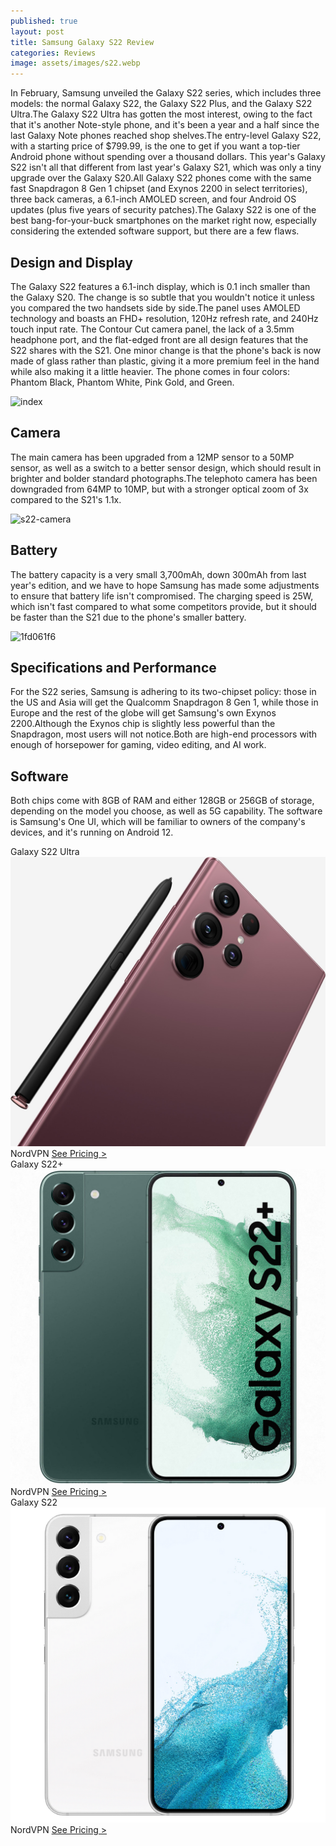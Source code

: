```yaml
---
published: true
layout: post
title: Samsung Galaxy S22 Review
categories: Reviews
image: assets/images/s22.webp
---
```


In February, Samsung unveiled the Galaxy S22 series, which includes three models: the normal Galaxy S22, the Galaxy S22 Plus, and the Galaxy S22 Ultra.The Galaxy S22 Ultra has gotten the most interest, owing to the fact that it's another Note-style phone, and it's been a year and a half since the last Galaxy Note phones reached shop shelves.The entry-level Galaxy S22, with a starting price of $799.99, is the one to get if you want a top-tier Android phone without spending over a thousand dollars. 
This year's Galaxy S22 isn't all that different from last year's Galaxy S21, which was only a tiny upgrade over the Galaxy S20.All Galaxy S22 phones come with the same fast Snapdragon 8 Gen 1 chipset (and Exynos 2200 in select territories), three back cameras, a 6.1-inch AMOLED screen, and four Android OS updates (plus five years of security patches).The Galaxy S22 is one of the best bang-for-your-buck smartphones on the market right now, especially considering the extended software support, but there are a few flaws. 

## Design and Display

The Galaxy S22 features a 6.1-inch display, which is 0.1 inch smaller than the Galaxy S20. The change is so subtle that you wouldn't notice it unless you compared the two handsets side by side.The panel uses AMOLED technology and boasts an FHD+ resolution, 120Hz refresh rate, and 240Hz touch input rate. 
The Contour Cut camera panel, the lack of a 3.5mm headphone port, and the flat-edged front are all design features that the S22 shares with the S21.
One minor change is that the phone's back is now made of glass rather than plastic, giving it a more premium feel in the hand while also making it a little heavier. The phone comes in four colors: Phantom Black, Phantom White, Pink Gold, and Green.

![index](https://user-images.githubusercontent.com/93347720/158421947-d50a3e33-881a-4893-880e-b36f5010c20c.png)

## Camera 
The main camera has been upgraded from a 12MP sensor to a 50MP sensor, as well as a switch to a better sensor design, which should result in brighter and bolder standard photographs.The telephoto camera has been downgraded from 64MP to 10MP, but with a stronger optical zoom of 3x compared to the S21's 1.1x. 

![s22-camera](https://user-images.githubusercontent.com/93347720/158422254-acc2bf6c-edae-4e3f-95b9-965e69f4be2f.jpg)

## Battery
The battery capacity is a very small 3,700mAh, down 300mAh from last year's edition, and we have to hope Samsung has made some adjustments to ensure that battery life isn't compromised. The charging speed is 25W, which isn't fast compared to what some competitors provide, but it should be faster than the S21 due to the phone's smaller battery. 

![1fd061f6](https://user-images.githubusercontent.com/93347720/158422742-4fcda1d1-d187-4d65-950a-d94aa4704d9a.jpg)

## Specifications and Performance
For the S22 series, Samsung is adhering to its two-chipset policy: those in the US and Asia will get the Qualcomm Snapdragon 8 Gen 1, while those in Europe and the rest of the globe will get Samsung's own Exynos 2200.Although the Exynos chip is slightly less powerful than the Snapdragon, most users will not notice.Both are high-end processors with enough of horsepower for gaming, video editing, and AI work. 

## Software
Both chips come with 8GB of RAM and either 128GB or 256GB of storage, depending on the model you choose, as well as 5G capability. The software is Samsung's One UI, which will be familiar to owners of the company's devices, and it's running on Android 12.

<div class="container">
  <div class="row gx-3">
    <div class="col-md">
      <div class="shadow p-0 mb-5 bg-white rounded-3 text-center">
        <div class="align-items-start bg-primary rounded-top text-white text-center font-weight-bold p-1">Galaxy S22 Ultra</div>
        <img src="/assets/images/s22-ultra.jpg">
        NordVPN
        <a class="btn btn-outline-primary m-2 col-11" href="https://amzn.to/3q85Imx">See Pricing ></a>
      </div>
    </div>
    <div class="col-md">
      <div class="shadow p-0 mb-5 bg-white rounded-3 text-center">
        <div class="align-items-start bg-primary rounded-top text-white text-center font-weight-bold p-1">Galaxy S22+</div>
        <img src="/assets/images/s22plus.jpg">
        NordVPN
        <a class="btn btn-outline-primary m-2 col-11" href="https://amzn.to/37s2NOR">See Pricing ></a>
      </div>
    </div>
        <div class="col-md">
      <div class="shadow p-0 mb-5 bg-white rounded-3 text-center">
        <div class="align-items-start bg-primary rounded-top text-white text-center font-weight-bold p-1">Galaxy S22</div>
        <img src="/assets/images/galaxy-s22.png">
        NordVPN
        <a class="btn btn-outline-primary m-2 col-11" href="https://amzn.to/3u2Udhh">See Pricing ></a>
      </div>
    </div>
  </div>
</div>

